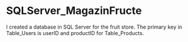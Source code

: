 # SQLServer_MagazinFructe

I created a database in SQL Server for the fruit store.
The primary key in Table_Users is userID and productID for Table_Products.
